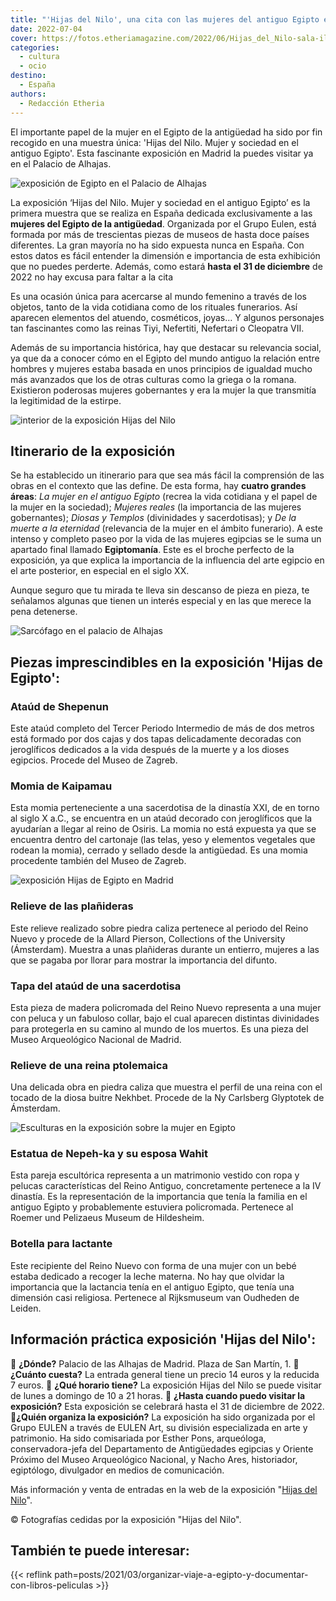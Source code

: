 ```yaml
---
title: "'Hijas del Nilo', una cita con las mujeres del antiguo Egipto en Madrid"
date: 2022-07-04
cover: https://fotos.etheriamagazine.com/2022/06/Hijas_del_Nilo-sala-iluminada.jpg
categories: 
  - cultura
  - ocio
destino: 
  - España
authors: 
  - Redacción Etheria
---
```


El importante papel de la mujer en el Egipto de la antigüedad ha sido por fin recogido en una muestra única: 'Hijas del Nilo. Mujer y sociedad en el antiguo Egipto'. Esta fascinante exposición en Madrid la puedes visitar ya en el Palacio de Alhajas.

![exposición de Egipto en el Palacio de Alhajas](https://fotos.etheriamagazine.com/2022/06/Hijas_del_Nilo-sala-iluminada.jpg 'Sala de la exposición "Hijas del Nilo".')

La exposición ‘Hijas del Nilo. Mujer y sociedad en el antiguo Egipto’ es la primera 
muestra que se realiza en España dedicada exclusivamente a las **mujeres del Egipto de 
la antigüedad**. Organizada por el Grupo Eulen, está formada por más de trescientas 
piezas de museos de hasta doce países diferentes. La gran mayoría no ha sido expuesta 
nunca en España. Con estos datos es fácil entender la dimensión e importancia de esta 
exhibición que no puedes perderte. Además, como estará **hasta el 31 de diciembre** de 
2022 no hay excusa para faltar a la cita 

Es una ocasión única para acercarse al mundo femenino a través de los objetos, tanto de 
la vida cotidiana como de los rituales funerarios. Así aparecen elementos del atuendo, 
cosméticos, joyas… Y algunos personajes tan fascinantes como las reinas Tiyi, Nefertiti, 
Nefertari o Cleopatra VII. 

Además de su importancia histórica, hay que destacar su relevancia social, ya que da a 
conocer cómo en el Egipto del mundo antiguo la relación entre hombres y mujeres estaba 
basada en unos principios de igualdad mucho más avanzados que los de otras culturas como 
la griega o la romana. Existieron poderosas mujeres gobernantes y era la mujer la que 
transmitía la legitimidad de la estirpe. 

![interior de la exposición Hijas del Nilo](https://fotos.etheriamagazine.com/2022/06/Hijas-del-Nilo-exposicion.jpg "Palacio de Alhajas de Madrid.")

## Itinerario de la exposición

Se ha establecido un itinerario para que sea más fácil la comprensión de las obras en el 
contexto que las define. De esta forma, hay **cuatro grandes áreas**: _La mujer en el 
antiguo Egipto_ (recrea la vida cotidiana y el papel de la mujer en la sociedad); 
_Mujeres reales_ (la importancia de las mujeres gobernantes); _Diosas y Templos_ 
(divinidades y sacerdotisas); y _De la muerte a la eternidad_ (relevancia de la mujer en 
el ámbito funerario). A este intenso y completo paseo por la vida de las mujeres 
egipcias se le suma un apartado final llamado **Egiptomanía**. Este es el broche 
perfecto de la exposición, ya que explica la importancia de la influencia del arte 
egipcio en el arte posterior, en especial en el siglo XX. 

Aunque seguro que tu mirada te lleva sin descanso de pieza en pieza, te señalamos 
algunas que tienen un interés especial y en las que merece la pena detenerse. 

![Sarcófago en el palacio de Alhajas](https://fotos.etheriamagazine.com/2022/06/Hijas_del_Nilo-sarcofago.jpg "La exposición 'Hijas del Nilo' reúne obras únicas.")

## Piezas imprescindibles en la exposición 'Hijas de Egipto':

### Ataúd de Shepenun

Este ataúd completo del Tercer Periodo Intermedio de más de dos metros está formado por 
dos cajas y dos tapas delicadamente decoradas con jeroglíficos dedicados a la vida 
después de la muerte y a los dioses egipcios. Procede del Museo de Zagreb. 

### Momia de Kaipamau

Esta momia perteneciente a una sacerdotisa de la dinastía XXI, de en torno al siglo X 
a.C., se encuentra en un ataúd decorado con jeroglíficos que la ayudarían a llegar al 
reino de Osiris. La momia no está expuesta ya que se encuentra dentro del cartonaje (las 
telas, yeso y elementos vegetales que rodean la momia), cerrado y sellado desde la 
antigüedad. Es una momia procedente también del Museo de Zagreb. 

![exposición Hijas de Egipto en Madrid](https://fotos.etheriamagazine.com/2022/06/hijas-del-nilo-sarcofago-zagreb.jpg "Sarcófago y cartonaje de Kaipamau. © Museo Arqueológico de Zagreb.")

### Relieve de las plañideras

Este relieve realizado sobre piedra caliza pertenece al periodo del Reino Nuevo y 
procede de la Allard Pierson, Collections of the University (Ámsterdam). Muestra a unas 
plañideras durante un entierro, mujeres a las que se pagaba por llorar para mostrar la 
importancia del difunto. 

### Tapa del ataúd de una sacerdotisa

Esta pieza de madera policromada del Reino Nuevo representa a una mujer con peluca y un 
fabuloso collar, bajo el cual aparecen distintas divinidades para protegerla en su 
camino al mundo de los muertos. Es una pieza del Museo Arqueológico Nacional de Madrid. 

### Relieve de una reina ptolemaica

Una delicada obra en piedra caliza que muestra el perfil de una reina con el tocado de 
la diosa buitre Nekhbet. Procede de la Ny Carlsberg Glyptotek de Ámsterdam. 

![Esculturas en la exposición sobre la mujer en Egipto](https://fotos.etheriamagazine.com/2022/06/Hijas-del-Nilo-ESTATUA-DE-NEPEH-KA.jpg "Grupo escultórico de Nepeh-Ka y su mujer, Wahit. © Roemer- und Pelizaeus-Museum de Hildesheim.")

### Estatua de Nepeh-ka y su esposa Wahit

Esta pareja escultórica representa a un matrimonio vestido con ropa y pelucas 
características del Reino Antiguo, concretamente pertenece a la IV dinastía. Es la 
representación de la importancia que tenía la familia en el antiguo Egipto y 
probablemente estuviera policromada. Pertenece al Roemer und Pelizaeus Museum de 
Hildesheim. 

### Botella para lactante

Este recipiente del Reino Nuevo con forma de una mujer con un bebé estaba dedicado a 
recoger la leche materna. No hay que olvidar la importancia que la lactancia tenía en el 
antiguo Egipto, que tenía una dimensión casi religiosa. Pertenece al Rijksmuseum van 
Oudheden de Leiden. 

## Información práctica exposición 'Hijas del Nilo':

📍 **¿Dónde?** Palacio de las Alhajas de Madrid. Plaza de San Martín, 1. 📍 **¿Cuánto 
cuesta?** La entrada general tiene un precio 14 euros y la reducida 7 euros. 📍 **¿Qué 
horario tiene?** La exposición Hijas del Nilo se puede visitar de lunes a domingo de 10 
a 21 horas. 📍 **¿Hasta cuando puedo visitar la exposición?** Esta exposición se 
celebrará hasta el 31 de diciembre de 2022. 📍**¿Quién organiza la exposición?** La 
exposición ha sido organizada por el Grupo EULEN a través de EULEN Art, su división 
especializada en arte y patrimonio. Ha sido comisariada por Esther Pons, arqueóloga, 
conservadora-jefa del Departamento de Antigüedades egipcias y Oriente Próximo del Museo 
Arqueológico Nacional, y Nacho Ares, historiador, egiptólogo, divulgador en medios de 
comunicación. 

Más información y venta de entradas en la web de la exposición "[Hijas del 
Nilo](https://hijasdelnilo.com/)". 

© Fotografías cedidas por la exposición "Hijas del Nilo". 

## También te puede interesar:

{{< reflink 
path=posts/2021/03/organizar-viaje-a-egipto-y-documentar-con-libros-peliculas >}}
